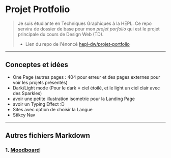 # Projet Protfolio 

> Je suis étudiante en Techniques Graphiques à la HEPL. Ce repo servira de dossier de base pour mon _projet porfolio_ qui est le projet principale du cours de Design Web (TD).
> * Lien du repo de l'énoncé [hepl-dw/projet-portfolio](https://github.com/hepl-dw/projet-portfolio)
***

## Conceptes et idées

- One Page (autres pages : 404 pour erreur et des pages externes pour voir les projets présentés)
- Dark/Light mode (Pour le dark = ciel étoilé, et le light un ciel clair avec des Sparkles)
- avoir une petite illustration isometric pour la Landing Page
- avoir un Typing Effect :D
- Sites avec option de choisir la Langue 
- Stikcy Nav

***

## Autres fichiers Markdown
### 1. [Moodboard](./md/MOODBOARD.md)
